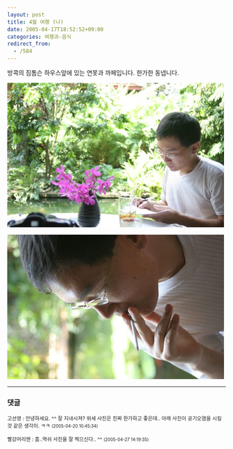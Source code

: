 ```yaml
---
layout: post
title: 4월 여행 (나)
date: 2005-04-17T18:52:52+09:00
categories: 여행과-음식
redirect_from:
  - /584
---
```




방콕의 짐톰슨 하우스앞에 있는 연못과 까페입니다. 한가한 동넵니다.

![ ](/assets/media/uploads_2005_04_IMG_0835.jpg)

 

![ ](/assets/media/uploads_2005_04_IMG_0844.jpg)

* * *

### 댓글



<!--- cmt:1002 --->
<!--- mail: --->
<!--- parent:0 --->

<small class=comment>고선영 : 안녕하세요. ^^ 잘 지내시져? 위세 사진은 진짜 한가하고 좋은데.. 아래 사진이 공기오염을 시킬것 같은 생각이. ㅋㅋ <small>(2005-04-20 10:45:34)</small></small>


<!--- cmt:1003 --->
<!--- mail: --->
<!--- parent:0 --->

<small class=comment>빨강머리앤 : 흠..역쉬 사진을 잘 찍으신다.. ^^ <small>(2005-04-27 14:19:35)</small></small>

